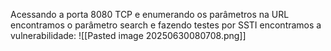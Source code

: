 Acessando a porta 8080 TCP e enumerando os parâmetros na URL encontramos o parâmetro search e fazendo testes por SSTI encontramos a vulnerabilidade:
![[Pasted image 20250630080708.png]]